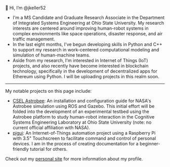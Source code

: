 👋 Hi, I’m @jkeller52
- I'm a MS Candidate and Graduate Research Associate in the Department of Integrated Systems Engineering at Ohio State University. My research interests are centered around improving human-robot systems in complex environments like space operations, disaster response, and air traffic management. 
- In the last eight months, I've begun developing skills in Python and C++ to support my research in work-centered computational modeling and simulation of human-machine teams.
- Aside from my research, I'm interested in Internet of Things (IoT) projects, and also recently have become interested in blockchain technology, specifically in the development of decentralized apps for Ethereum using Python. I will be uploading projects in this realm soon.

-------
My notable projects on this page include:
- [CSEL Astrobee](https://github.com/jkeller52/astrobee): An installation and configuration guide for NASA's Astrobee simulation using ROS and Gazebo. This initial effort will be folded into the development of an experimental testbed using the Astrobee platform to study human-robot interaction in the Cognitive Systems Engineering Laboratory at Ohio State University (note: no current official affiliation with NASA).
- [pigui](https://github.com/jkeller52/pigui): An Internet-of-Things automation project using a Raspberry Pi with 3.5" Touchscreen to facilitate command and control of personal devices. I am in the process of creating documentation for a beginner-friendly tutorial for others. 


Check out my [personal site](https://jkeller52.github.io) for more information about my profile.

